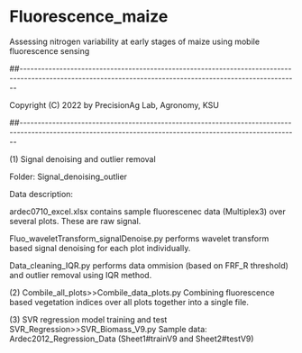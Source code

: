 # Fluorescence_maize

Assessing nitrogen variability at early stages of maize using mobile fluorescence sensing

##-----------------------------------------------------------------------------------------------------------------------------------------------------------

Copyright (C) 2022 by PrecisionAg Lab, Agronomy, KSU

##-----------------------------------------------------------------------------------------------------------------------------------------------------------

(1) Signal denoising and outlier removal

Folder: Signal_denoising_outlier

Data description: 

ardec0710_excel.xlsx contains sample fluorescenec data (Multiplex3) over several plots.
These are raw signal.

Fluo_waveletTransform_signalDenoise.py performs wavelet transform based signal denoising for each plot individually. 

Data_cleaning_IQR.py performs data ommision (based on FRF_R threshold) and outlier removal using IQR method.


(2) Combile_all_plots>>Combile_data_plots.py  Combining fluorescence based vegetation indices over all plots together into a single file.

(3) SVR regression model training and test
SVR_Regression>>SVR_Biomass_V9.py
Sample data:  Ardec2012_Regression_Data (Sheet1#trainV9 and Sheet2#testV9)
